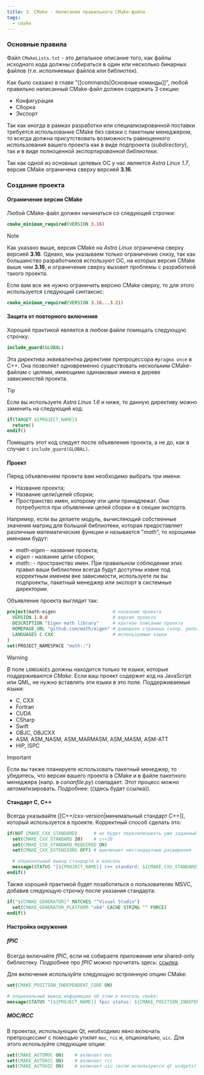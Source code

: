 ```yaml
---
title: 3. CMake - Написание правильного CMake-файла
tags:
  - cmake
---
```

### Основные правила
Файл `CMakeLists.txt` - это детальное описание того, как файлы исходного кода должны собираться в один или несколько бинарных файлов (т.е. исполняемых файлов или библиотек).

Как было сказано в главе "[[commands|Основные команды]]", любой правильно написанный CMake-файл должен содержать 3 секции:
- Конфигурация
- Сборка
- Экспорт

Так как иногда в рамках разработки или специализированной поставки требуется использование CMake без связки с пакетным менеджером, то всегда должна присутствовать возможность равноценного использования вашего проекта как в виде подпроекта (*subdirectory*), так и в виде полноценной *экспортированной библиотеки*.

Так как одной из основных целевых ОС у нас является *Astra Linux 1.7*, версия CMake ограничена сверху версией **3.16**.

### Создание проекта
#### Ограничение версии CMake
Любой CMake-файл должен начинаться со следующей строчки:
```cmake
cmake_minimum_required(VERSION 3.16)
```

> [!note]
> Как указано выше, версия CMake на *Astra Linux* ограничена сверху версией **3.16**.
> Однако, мы указываем только ограничение снизу, так как большинство разработчиков используют ОС, на которых версия CMake выше чем **3.16**, и ограничение сверху вызовет проблемы с разработкой такого проекта.
> 
> Если вам все же нужно ограничить версию CMake сверху, то для этого используется следующий синтаксис:
> ```cmake
> cmake_minimum_required(VERSION 3.16...3.21)
> ```

#### Защита от повторного включения
Хорошей практикой является в любом файле помещать следующую строчку:
```cmake
include_guard(GLOBAL)
```

Эта директива эквивалентна директиве препроцессора `#pragma once` в С++. Она позволяет одновременно существовать нескольким CMake-файлам с целями, имеющими одинаковые имена в дереве зависимостей проекта.

> [!tip]
> Если вы используете *Astra Linux 1.6* и ниже, то данную директиву можно заменить на следующий код:
> ```cmake
> if(TARGET ${PROJECT_NAME})
>   return()
> endif()
> ```
> Помещать этот код следует после объявления проекта, а не до, как в случае с `include_guard(GLOBAL)`.

#### Проект
Перед объявлением проекта вам необходимо выбрать три имени:
- Название проекта;
- Название цели/целей сборки;
- Пространство имен, которому эти цели принадлежат.
Они потребуются при объявлении целей сборки и в секции экспорта.

Например, если вы делаете модуль, вычисляющий собственные значения матриц для большой библиотеки, которая предоставляет различные математические функции и называется "*math*", то хорошими именами будут:
- *math-eigen* - название проекта;
- *eigen* - название цели сборки;
- *math::* - пространство имен.
При правильном соблюдении этих правил ваши библиотеки всегда будут доступны извне под корректным именем вне зависимости, используете ли вы подпроекты, пакетный менеджер или экспорт в системные директории.

Объявление проекта выглядит так:
```cmake
project(math-eigen                     # название проекта
  VERSION 1.0.0                        # версия проекта
  DESCRIPTION "Eigen math library"     # краткое описание проекта
  HOMEPAGE_URL "github.com/math/eigen" # домашняя страница (напр. репозиторий)
  LANGUAGES C CXX                      # используемые языки
)
set(PROJECT_NAMESPACE "math::")
```

> [!warning]
> В поле `LANGUAGES` должны находится только те языки, которые поддерживаются *CMake*.
> Если ваш проект содержит код на JavaScript или QML, не нужно вставлять эти языки в это поле.
> Поддерживаемые языки:
> - C, CXX
> - Fortran 
> - CUDA
> - CSharp
> - Swift
> - OBJC, OBJCXX
> - ASM, ASM_NASM, ASM_MARMASM, ASM_MASM, ASM-ATT
> - HIP, ISPC

> [!important]
> Если вы также планируете использовать пакетный менеджер, то убедитесь, что версия вашего проекта в CMake и в файле пакетного менеджера (напр. в *conanfile.py*) совпадает.
> Этот процесс можно автоматизировать. Подробнее: ((здесь будет ссылка)).

#### Стандарт С, С++
Всегда указывайте [[C++/cxx-version|минимальный стандарт С++]], который используется в проекте. Корректный способ сделать это:
```cmake
if(NOT CMAKE_CXX_STANDARD)      # не будет перезаписывать уже заданный стандарт
  set(CMAKE_CXX_STANDARD 20)    # c++20
  set(CMAKE_CXX_STANDARD_REQUIRED ON)
  set(CMAKE_CXX_EXTENSIONS OFF) # выключает нестандартные расширения 

  # опциональный вывод стандарта в консоль
  message(STATUS "[${PROJECT_NAME}] c++ standard: ${CMAKE_CXX_STANDARD}")
endif()  
```

Также хорошей практикой будет позаботиться о пользователях MSVC, добавив следующую строчку после указания стандарта:
```cmake
if("${CMAKE_GENERATOR}" MATCHES "^Visual Studio")
  set(CMAKE_GENERATOR_PLATFORM "x64" CACHE STRING "" FORCE)
endif()
```

#### Настройка окружения
##### fPIC
Всегда включайте *fPIC*, если не собираете приложение или shared-only библиотеку. Подробнее про *fPIC* можно прочитать здесь: [ссылка](https://habr.com/ru/companies/badoo/articles/324616/).

Для включения используйте следующую встроенную опцию CMake:
```cmake
set(CMAKE_POSITION_INDEPENDENT_CODE ON)

# опциональный вывод информации об этом в консоль cmake:
message(STATUS "[${PROJECT_NAME}] fpic status: ${CMAKE_POSITION_INDEPENDENT_CODE}")
```

##### MOC/RCC
В проектах, использующих Qt, необходимо явно включать препроцессинг с помощью утилит `moc`, `rcc` и, опционально, `uic`.
Для этого используйте следующие опции:
```cmake
set(CMAKE_AUTOMOC ON)    # включает moc
set(CMAKE_AUTORCC ON)    # включает rcc
set(CMAKE_AUTOUIC ON)    # включает uic (если используются qt widgets)
```

